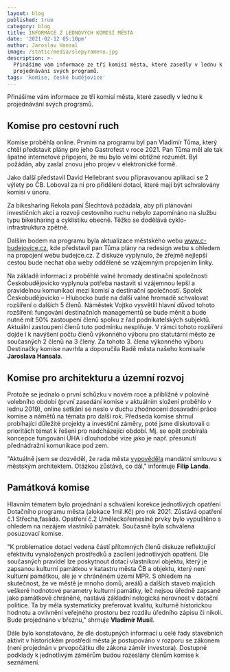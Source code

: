 ```yaml
---
layout: blog
published: true
category: blog
title: INFORMACE Z LEDNOVÝCH KOMISÍ MĚSTA
date: '2021-02-12 05:10pm'
author: Jaroslav Hansal
image: /static/media/slepyrameno.jpg
description: >-
  Přinášíme vám informace ze tří komisí města, které zasedly v lednu k
  projednávání svých programů.
tags: 'komise, české budějovice'
---
```

Přinášíme vám informace ze tří komisí města, které zasedly v lednu k projednávání svých programů.

## Komise pro cestovní ruch



Komise proběhla online. Prvním na programu byl pan Vladimír Tůma, který chtěl představit plány pro jeho Gastrofest v roce 2021. Pan Tůma měl ale tak špatné internetové připojení, že mu bylo velmi obtížné rozumět. Byl požádán, aby zaslal znovu jeho projev v elektronické formě.

Jako další představil David Hellebrant svou připravovanou aplikaci se 2 výlety po ČB. Loboval za ni pro přidělení dotací, které mají být schvalovány komisí v únoru.

Za bikesharing Rekola paní Šlechtová požádala, aby při plánování investičních akcí a rozvoji cestovního ruchu nebylo zapomínáno na službu typu bikesharing a cyklistiku obecně. Těžko se dodělává cyklo-infrastruktura zpětně.

Dalším bodem na programu byla aktualizace městského webu www.c-budejovice.cz, kde představil pan Tůma plány na redesign webu s ohledem na propojení webu budejce.cz. Z diskuze vyplynulo, že zřejmě nejlepší cestou bude nechat oba weby oddělené se vzájemným propojením linky.

Na základě informací z proběhlé valné hromady destinační společnosti Českobudějovicko vyplynula potřeba nastavit si vzájemnou lepší a pravidelnou komunikaci mezi komisí a destinační společností. Spolek Českobudějovicko – Hlubocko bude na další valné hromadě schvalovat rozšíření o dalších 5 členů. Náměstek Vojtko vysvětlil hlavní důvod tohoto rozšíření: fungování destinačních managementů se bude měnit a bude nutné mít 50% zastoupení členů spolku z řad podnikatelských subjektů. Aktuální zastoupení členů tuto podmínku nesplňuje. V rámci tohoto rozšíření dojde i k navýšení počtu členů výkonného výboru pro statutární město ze současných 2 členů na 3 členy. Za tohoto 3. člena výkonného výboru Destinačky komise navrhla a doporučila Radě města našeho komisaře **Jaroslava Hansala**. 

 

## Komise pro architekturu a územní rozvoj

Protože se jednalo o první schůzku v novém roce a přibližně v polovině volebního období (první zasedání komise v aktuálním složení proběhlo v lednu 2019), online setkání se neslo v duchu zhodnocení dosavadní práce komise a námětů na témata pro další rok. Předseda komise shrnul probíhající důležité projekty a investiční záměry, poté jsme diskutovali o prioritách témat k řešení pro nadcházející období. Mj. se opět probírala koncepce fungování ÚHA i dlouhodobé vize jako je např. přesunutí přednádražní komunikace pod zem.   

"Aktuálně jsem se dozvěděl, že rada města [vypověděla](https://www.c-budejovice.cz/rada-schvalila-dohodu-o-zaniku-mandatni-smlouvy-hlavniho-architekta) mandátní smlouvu s městským architektem. Otázkou zůstává, co dál," informuje **Filip Landa**.

  

## Památková komise

Hlavním tématem bylo projednání a schválení korekce jednotlivých opatření Dotačního programu města  (alokace 1mil.Kč) pro rok 2021. Zůstává opatření č.1 Střecha,fasáda. Opatření č.2 Uměleckořemeslné prvky bylo vypuštěno s ohledem na nezájem vlastníků památek. Současně byla schválena posuzovací komise.

"K problematice dotací vedena částí přítomných členů diskuze reflektující efektivitu vynaložených prostředků a zacílení jednotlivých opatření. Dle současných pravidel lze poskytnout dotaci vlastníkovi objektu, který je zapsanou kulturní památkou v katastru města ČB a objektu, který není kulturní památkou, ale je v chráněném území MPR. S ohledem na skutečnost, že ve městě je mnoho domů, areálů a dalších staveb majících veškeré hodnotové parametry kulturní památky, leč nejsou úředně zapsané jako památkově chráněné, nastává základní nelogická nerovnost v dotační politice. Ta by měla systematicky preferovat kvalitu, kulturně historickou hodnotu a ovlivnění veřejného prostoru bez rozdílu úředního zápisu či nikoli. Bude projednáno v březnu," shrnuje **Vladimír Musil**.

Dále bylo konstatováno, že dle dostupných informací u celé řady stavebních aktivit v historickém prostředí města je postupováno v rozporu se zákonem (není projednán v prvopočátku dle zákona záměr investora). Dostupné podklady k jednotlivým záměrům budou rozeslány členům komise k seznámení.
